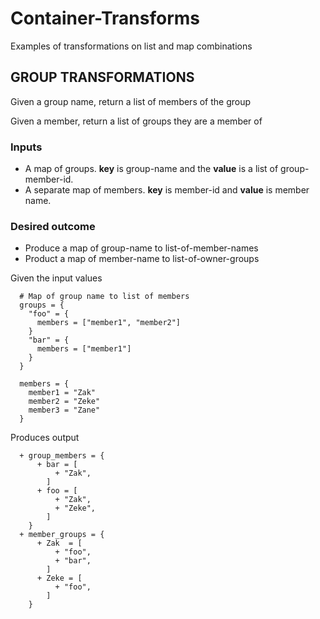 # Container-Transforms

Examples of transformations on list and map combinations

## GROUP TRANSFORMATIONS
Given a group name, return a list of members of the group

Given a member, return a list of groups they are a member of

### Inputs
- A map of groups. **key** is group-name and the **value** is a list of group-member-id.
- A separate map of members. **key** is member-id and **value** is member name.
### Desired outcome
- Produce a map of group-name to list-of-member-names
- Product a map of member-name to list-of-owner-groups

Given the input values

```
  # Map of group name to list of members
  groups = {
    "foo" = {
      members = ["member1", "member2"]
    }
    "bar" = {
      members = ["member1"]
    }
  }

  members = {
    member1 = "Zak"
    member2 = "Zeke"
    member3 = "Zane"
  }
```
Produces output
```
  + group_members = {
      + bar = [
          + "Zak",
        ]
      + foo = [
          + "Zak",
          + "Zeke",
        ]
    }
  + member_groups = {
      + Zak  = [
          + "foo",
          + "bar",
        ]
      + Zeke = [
          + "foo",
        ]
    }
```
